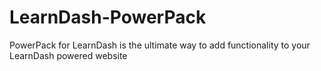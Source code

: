# LearnDash-PowerPack

PowerPack for LearnDash is the ultimate way to add functionality to your LearnDash powered website
